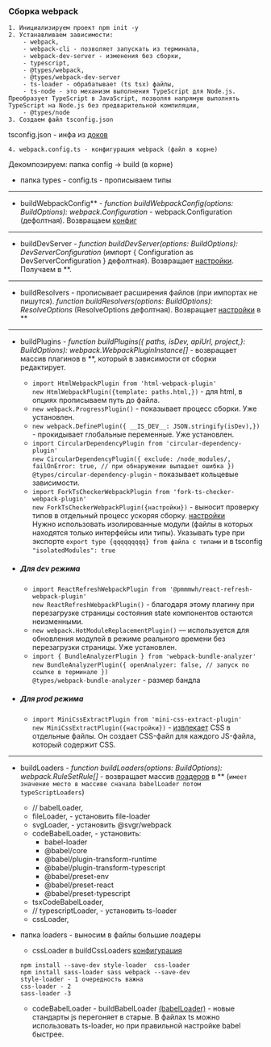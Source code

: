 ### Сборка webpack

```
1. Инициализируем проект npm init -y
2. Устанавливаем зависимости:
    - webpack,
    - webpack-cli - позволяет запускать из терминала,
    - webpack-dev-server - изменения без сборки,
    - typescript,
    - @types/webpack,
    - @types/webpack-dev-server
    - ts-loader - обрабатывает (ts tsx) файлы,
    - ts-node - это механизм выполнения TypeScript для Node.js. Преобразует TypeScript в JavaScript, позволяя напрямую выполнять TypeScript на Node.js без предварительной компиляции,
    - @types/node
3. Создаем файл tsconfig.json
```

tsconfig.json - инфа из [доков](https://webpack.js.org/guides/typescript/)

```
4. webpack.config.ts - конфигурация webpack (файл в корне)
```

Декомпозируем: папка config -> build (в корне)

- папка types - config.ts - прописываем типы

---

- buildWebpackConfig\*\* - _function buildWebpackConfig(options: BuildOptions): webpack.Configuration_ - webpack.Configuration (дефолтная). Возвращаем [конфиг](https://webpack.js.org/guides/getting-started/)

---

- buildDevServer - _function buildDevServer(options: BuildOptions): DevServerConfiguration_ (импорт { Configuration as DevServerConfiguration } дефолтная). Возвращает [настройки](https://webpack.js.org/configuration/dev-server/#root). Получаем в \*\*.

---

- buildResolvers - прописывает расширения файлов (при импортах не пишутся).
  _function buildResolvers(options: BuildOptions): ResolveOptions_ (ResolveOptions дефолтная). Возвращает [настройки](https://webpack.js.org/configuration/resolve/#resolve) в \*\*

---

- buildPlugins - _function buildPlugins({ paths, isDev, apiUrl, project,}: BuildOptions): webpack.WebpackPluginInstance[]_ - возвращает массив плагинов в \*\*, который в зависимости от сборки редактирует.

  - `import HtmlWebpackPlugin from 'html-webpack-plugin'` <br> `new HtmlWebpackPlugin({template: paths.html,})` - для html, в опциях прописываем путь до файла.
  - `new webpack.ProgressPlugin()` - показывает процесс сборки. Уже установлен.
  - `new webpack.DefinePlugin({ __IS_DEV__: JSON.stringify(isDev),})` - прокидывает глобальные переменные. Уже установлен.
  - `import CircularDependencyPlugin from 'circular-dependency-plugin'` <br> `new CircularDependencyPlugin({ exclude: /node_modules/, failOnError: true, // при обнаружении выпадает ошибка })` <br> `@types/circular-dependency-plugin` - показывает кольцевые зависимости.
  - `import ForkTsCheckerWebpackPlugin from 'fork-ts-checker-webpack-plugin'` <br> `new ForkTsCheckerWebpackPlugin({настройки})` - выносит проверку типов в отдельный процесс ускоряя сборку. [настройки](https://github.com/TypeStrong/fork-ts-checker-webpack-plugin) <br>
    Нужно использовать изолированные модули (файлы в которых находятся только интерфейсы или типы). Указывать type при экспорте `export type {qqqqqqqqq} from файла с типами` и в tsconfig `"isolatedModules": true`

- ##### Для dev режима

  - `import ReactRefreshWebpackPlugin from '@pmmmwh/react-refresh-webpack-plugin'` <br> `new ReactRefreshWebpackPlugin()` - благодаря этому плагину при перезагрузке страницы состояния state компонентов остаются неизменными.
  - `new webpack.HotModuleReplacementPlugin()` — используется для обновления модулей в режиме реального времени без перезагрузки страницы. Уже установлен.
  - `import { BundleAnalyzerPlugin } from 'webpack-bundle-analyzer'` <br> `new BundleAnalyzerPlugin({ openAnalyzer: false, // запуск по ссылке в терминале })` <br> `@types/webpack-bundle-analyzer` - размер бандла

- ##### Для prod режима

  - `import MiniCssExtractPlugin from 'mini-css-extract-plugin'` <br> `new MiniCssExtractPlugin({настройки})` - [извлекает](https://webpack.js.org/plugins/mini-css-extract-plugin) CSS в отдельные файлы. Он создает CSS-файл для каждого JS-файла, который содержит CSS.

---

- buildLoaders - _function buildLoaders(options: BuildOptions): webpack.RuleSetRule[]_ - возвращает массив [лоадеров](https://webpack.js.org/loaders/) в \*\* (`имеет значение место в массиве сначала babelLoader потом typeScriptLoaders`)
  - // babelLoader,
  - fileLoader, - установить file-loader
  - svgLoader, - установить @svgr/webpack
  - codeBabelLoader, - установить:
    - babel-loader
    - @babel/core
    - @babel/plugin-transform-runtime
    - @babel/plugin-transform-typescript
    - @babel/preset-env
    - @babel/preset-react
    - @babel/preset-typescript
  - tsxCodeBabelLoader,
  - // typescriptLoader, - установить ts-loader
  - cssLoader,
- папка loaders - выносим в файлы большие лоадеры

  - cssLoader в buildCssLoaders [конфигурация](https://webpack.js.org/concepts/loaders/#configuration)

  ```
  npm install --save-dev style-loader  css-loader
  npm install sass-loader sass webpack --save-dev
  style-loader - 1 очередность важна
  css-loader - 2
  sass-loader -3
  ```

  - codeBabelLoader - buildBabelLoader [(babelLoader)](https://webpack.js.org/loaders/babel-loader) - новые стандарты js перегоняет в старые. В файлах ts можно использовать ts-loader, но при правильной настройке babel быстрее.
